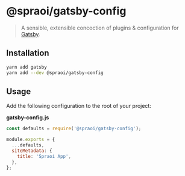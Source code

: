 # @spraoi/gatsby-config

> A sensible, extensible concoction of plugins & configuration for
> [Gatsby](https://www.gatsbyjs.org/docs/).

## Installation

```bash
yarn add gatsby
yarn add --dev @spraoi/gatsby-config
```

## Usage

Add the following configuration to the root of your project:

**gatsby-config.js**

```javascript
const defaults = require('@spraoi/gatsby-config');

module.exports = {
  ...defaults,
  siteMetadata: {
    title: 'Spraoi App',
  },
};
```
